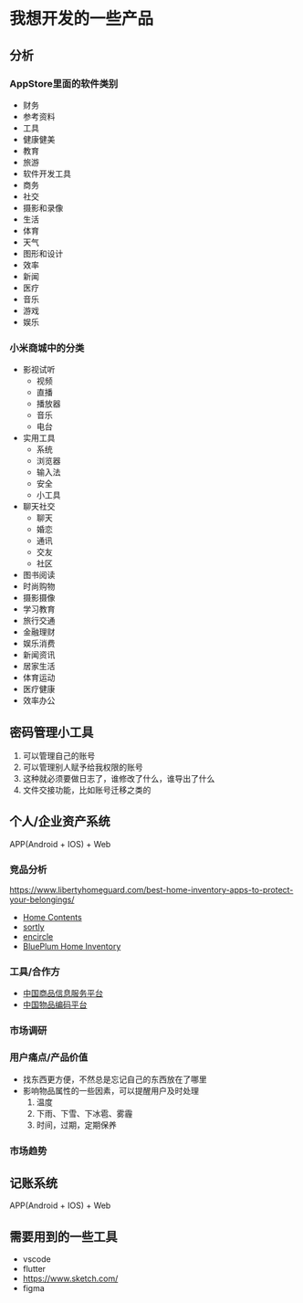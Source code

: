 # 我想开发的一些产品

## 分析

### AppStore里面的软件类别
- 财务
- 参考资料
- 工具
- 健康健美
- 教育
- 旅游
- 软件开发工具
- 商务
- 社交
- 摄影和录像
- 生活
- 体育
- 天气
- 图形和设计
- 效率
- 新闻
- 医疗
- 音乐
- 游戏
- 娱乐

### 小米商城中的分类

- 影视试听
    - 视频
    - 直播
    - 播放器
    - 音乐
    - 电台
- 实用工具
    - 系统
    - 浏览器
    - 输入法
    - 安全
    - 小工具
- 聊天社交
    - 聊天
    - 婚恋
    - 通讯
    - 交友
    - 社区
- 图书阅读
- 时尚购物
- 摄影摄像
- 学习教育
- 旅行交通
- 金融理财
- 娱乐消费
- 新闻资讯
- 居家生活
- 体育运动
- 医疗健康
- 效率办公

## 密码管理小工具

1. 可以管理自己的账号
2. 可以管理别人赋予给我权限的账号
3. 这种就必须要做日志了，谁修改了什么，谁导出了什么
4. 文件交接功能，比如账号迁移之类的


## 个人/企业资产系统

APP(Android + IOS) + Web


### 竞品分析
https://www.libertyhomeguard.com/best-home-inventory-apps-to-protect-your-belongings/
- [Home Contents](https://apps.apple.com/us/app/home-contents/id420151922)
- [sortly](https://www.sortly.com/)
- [encircle](https://www.getencircle.com/)
- [BluePlum Home Inventory](https://www.blueplum.com/)

### 工具/合作方

- [中国商品信息服务平台](https://www.gds.org.cn/#/home/index)
- [中国物品编码平台](http://www.ancc.org.cn/)

### 市场调研

### 用户痛点/产品价值
- 找东西更方便，不然总是忘记自己的东西放在了哪里
- 影响物品属性的一些因素，可以提醒用户及时处理
    1. 温度
    2. 下雨、下雪、下冰雹、雾霾
    3. 时间，过期，定期保养

### 市场趋势





## 记账系统

APP(Android + IOS) + Web



## 需要用到的一些工具

- vscode
- flutter
- https://www.sketch.com/
- figma